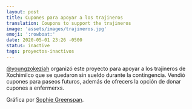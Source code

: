 ```yaml
---
layout: post
title: Cupones para apoyar a los trajineros
translation: Coupons to support the trajineros
image: 'assets/images/trajineros.jpg'
emoji: ':rowboat:'
date: 2020-05-01 23:26 -0500
status: inactive
tags: proyectos-inactivos
---
```


[@youngzokeziah](https://www.instagram.com/youngzokeziah/) organizó este proyecto para apoyar a los trajineros de Xochimilco que se quedaron sin sueldo durante la contingencia. Vendió cupones para paseos futuros, además de ofrecers la opción de donar cupones a enfermerxs.

Gráfica por [Sophie Greenspan](https://www.instagram.com/sophieverdespan/).
